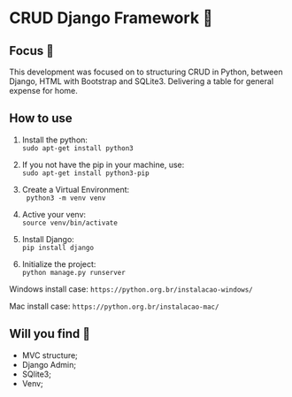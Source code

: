 # CRUD Django Framework 🐍

## Focus :dart:
 
This development was focused on to  structuring CRUD in Python, between Django, HTML with Bootstrap and SQLite3. Delivering a table for general expense for home. 

## How to use 

1. Install the python:  
` sudo apt-get install python3 `  

2. If you not have the pip in your machine, use:  
` sudo apt-get install python3-pip `  

3. Create a Virtual Environment:  
` python3 -m venv venv`  

4. Active your venv:  
` source venv/bin/activate `  

5. Install Django:  
` pip install django `  

6. Initialize the project:  
` python manage.py runserver `  


Windows install case:
` https://python.org.br/instalacao-windows/ `  

Mac install case:
` https://python.org.br/instalacao-mac/ `


## Will you find :mag_right:

- MVC structure;
- Django Admin;
- SQlite3;
- Venv;
